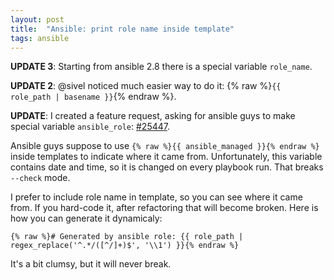 ```yaml
---
layout: post
title:  "Ansible: print role name inside template"
tags: ansible
---
```

**UPDATE 3**: Starting from ansible 2.8 there is a special variable `role_name`.

**UPDATE 2**: @sivel noticed much easier way to do it: {% raw %}`{{ role_path | basename }}`{% endraw %}.

**UPDATE**: I created a feature request, asking for ansible guys to make special variable `ansible_role`: [#25447](https://github.com/ansible/ansible/issues/25447).

Ansible guys suppose to use `{% raw %}{{ ansible_managed }}{% endraw %}` inside templates to indicate where it came from. Unfortunately, this variable contains date and time, so it is changed on every playbook run. That breaks `--check` mode.

I prefer to include role name in template, so you can see where it came from. If you hard-code it, after refactoring that will become broken. Here is how you can generate it dynamicaly:

```
{% raw %}# Generated by ansible role: {{ role_path | regex_replace('^.*/([^/]+)$', '\\1') }}{% endraw %}
```
It's a bit clumsy, but it will never break.

